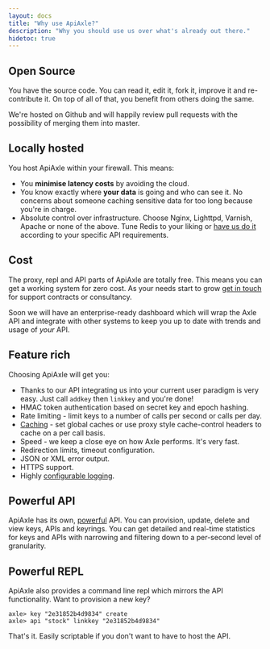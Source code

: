 ```yaml
---
layout: docs
title: "Why use ApiAxle?"
description: "Why you should use us over what's already out there."
hidetoc: true
---
```


## Open Source

You have the source code. You can read it, edit it, fork it, improve
it and re-contribute it. On top of all of that, you benefit from
others doing the same.

We're hosted on Github and will happily review pull requests with the
possibility of merging them into master.

## Locally hosted

You host ApiAxle within your firewall. This means:

 * You **minimise latency costs** by avoiding the cloud.
 * You know exactly where **your data** is going and who can see
   it. No concerns about someone caching sensitive data for too long
   because you're in charge.
 * Absolute control over infrastructure. Choose Nginx, Lighttpd,
   Varnish, Apache or none of the above. Tune Redis to your liking or
   [have us do it](mailto:support@apiaxle.com) according to your
   specific API requirements.

## Cost

The proxy, repl and API parts of ApiAxle are totally free. This means
you can get a working system for zero cost. As your needs start to
grow [get in touch](mailto:support@apiaxle.com) for support contracts
or consultancy.

Soon we will have an enterprise-ready dashboard which will wrap the
Axle API and integrate with other systems to keep you up to date with
trends and usage of *your* API.

## Feature rich

Choosing ApiAxle will get you:

 * Thanks to our API integrating us into your current user paradigm is
   very easy. Just call `addkey` then `linkkey` and you're done!
 * HMAC token authentication based on secret key and epoch hashing.
 * Rate limiting - limit keys to a number of calls per second or calls per day.
 * [Caching](http://apiaxle.com/docs/caching/) - set global caches or
   use proxy style cache-control headers to cache on a per call basis.
 * Speed - we keep a close eye on how Axle performs. It's very fast.
 * Redirection limits, timeout configuration.
 * JSON or XML error output.
 * HTTPS support.
 * Highly [configurable logging](http://apiaxle.com/docs/configuration/).
 
## Powerful API

ApiAxle has its own, [powerful](http://apiaxle.com/api.html) API. You
can provision, update, delete and view keys, APIs and keyrings. You
can get detailed and real-time statistics for keys and APIs with
narrowing and filtering down to a per-second level of granularity.

## Powerful REPL

ApiAxle also provides a command line repl which mirrors the API
functionality. Want to provision a new key?

    axle> key "2e31852b4d9834" create
    axle> api "stock" linkkey "2e31852b4d9834"
    
That's it. Easily scriptable if you don't want to have to host the
API.
